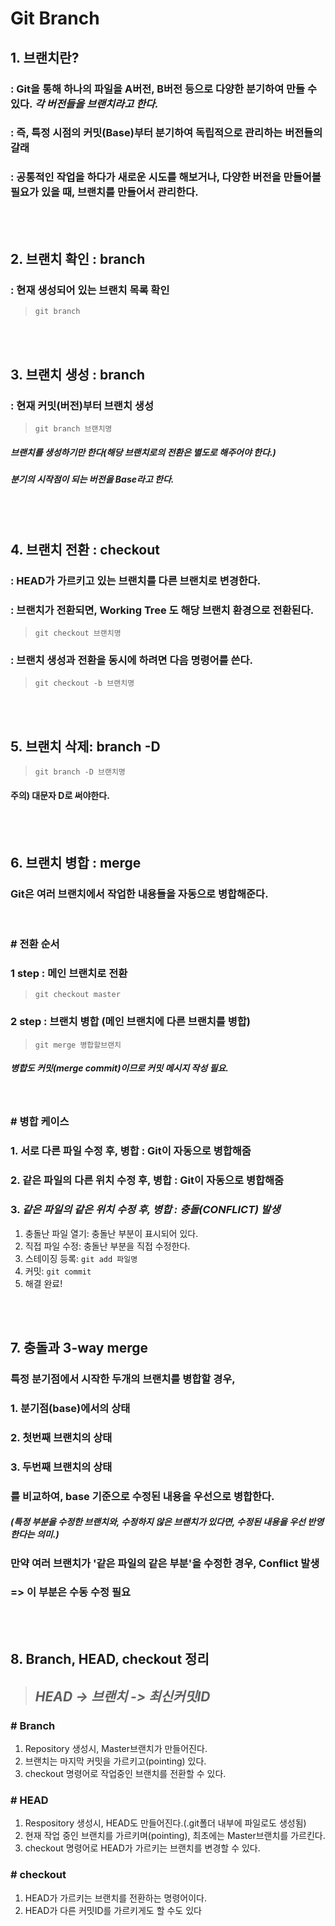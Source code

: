 Git Branch
===


## **1. 브랜치란?**
### : Git을 통해 하나의 파일을 A버전, B버전 등으로 다양한 분기하여 만들 수 있다. ***각 버전들을 브랜치라고 한다.***
### : 즉, 특정 시점의 커밋(Base)부터 분기하여 독립적으로 관리하는 버전들의 갈래
### : 공통적인 작업을 하다가 새로운 시도를 해보거나, 다양한 버전을 만들어볼 필요가 있을 때, 브랜치를 만들어서 관리한다.

<br><br>

## **2. 브랜치 확인 : branch**
### : 현재 생성되어 있는 브랜치 목록 확인
> `git branch`

<br><br>

## **3. 브랜치 생성 : branch**
### : 현재 커밋(버전)부터 브랜치 생성
> `git branch 브랜치명`
##### 브랜치를 생성하기만 한다(해당 브랜치로의 전환은 별도로 해주어야 한다.)
##### 분기의 시작점이 되는 버전을 Base라고 한다.

<br><br>

## **4. 브랜치 전환 : checkout**
### : HEAD가 가르키고 있는 브랜치를 다른 브랜치로 변경한다.
### : 브랜치가 전환되면, Working Tree 도 해당 브랜치 환경으로 전환된다.
> `git checkout 브랜치명`

### : 브랜치 생성과 전환을 동시에 하려면 다음 명령어를 쓴다.
> `git checkout -b 브랜치명`


<br><br>

## **5. 브랜치 삭제: branch -D**
> `git branch -D 브랜치명`
#### 주의) 대문자 D로 써야한다.

<br><br>

## **6. 브랜치 병합 : merge**
### Git은 여러 브랜치에서 작업한 내용들을 자동으로 병합해준다.

<br>

### **# 전환 순서**
### 1 step : 메인 브랜치로 전환
> `git checkout master`

### 2 step : 브랜치 병합 (메인 브랜치에 다른 브랜치를 병합)
> `git merge 병합할브랜치`

##### 병합도 커밋(merge commit)이므로 커밋 메시지 작성 필요.

<br>

### **# 병합 케이스**
### 1. 서로 다른 파일 수정 후, 병합 : Git이 자동으로 병합해줌
### 2. 같은 파일의 다른 위치 수정 후, 병합 : Git이 자동으로 병합해줌
### 3. ***같은 파일의 같은 위치 수정 후, 병합 : 충돌(CONFLICT) 발생***
1. 충돌난 파일 열기: 충돌난 부분이 표시되어 있다.
2. 직접 파일 수정: 충돌난 부분을 직접 수정한다.
3. 스테이징 등록: `git add 파일명`
4. 커밋: `git commit`  
5. 해결 완료!

<br><br>

## **7. 충돌과 3-way merge**
### 특정 분기점에서 시작한 두개의 브랜치를 병합할 경우,
### 1. 분기점(base)에서의 상태
### 2. 첫번째 브랜치의 상태
### 3. 두번째 브랜치의 상태
### 를 비교하여, base 기준으로 수정된 내용을 우선으로 병합한다.
##### (특정 부분을 수정한 브랜치와, 수정하지 않은 브랜치가 있다면, 수정된 내용을 우선 반영한다는 의미.)
### 만약 여러 브랜치가 '같은 파일의 같은 부분'을 수정한 경우, Conflict 발생
### => 이 부분은 수동 수정 필요


<br><br>

## **8. Branch, HEAD, checkout 정리**

> ## ***HEAD -> 브랜치 -> 최신커밋ID***

### **# Branch**
1. Repository 생성시, Master브랜치가 만들어진다.
2. 브랜치는 마지막 커밋을 가르키고(pointing) 있다.
3. checkout 명령어로 작업중인 브랜치를 전환할 수 있다.

### **# HEAD**
1. Respository 생성시, HEAD도 만들어진다.(.git폴더 내부에 파일로도 생성됨)
2. 현재 작업 중인 브랜치를 가르키며(pointing), 최초에는 Master브랜치를 가르킨다.
3. checkout 명령어로 HEAD가 가르키는 브랜치를 변경할 수 있다.

### **# checkout**
1. HEAD가 가르키는 브랜치를 전환하는 명령어이다.
2. HEAD가 다른 커밋ID를 가르키게도 할 수도 있다


